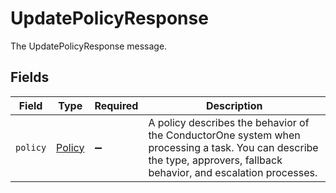 # UpdatePolicyResponse

The UpdatePolicyResponse message.


## Fields

| Field                                                                                                                                                                   | Type                                                                                                                                                                    | Required                                                                                                                                                                | Description                                                                                                                                                             |
| ----------------------------------------------------------------------------------------------------------------------------------------------------------------------- | ----------------------------------------------------------------------------------------------------------------------------------------------------------------------- | ----------------------------------------------------------------------------------------------------------------------------------------------------------------------- | ----------------------------------------------------------------------------------------------------------------------------------------------------------------------- |
| `policy`                                                                                                                                                                | [Policy](../../models/shared/policy.md)                                                                                                                                 | :heavy_minus_sign:                                                                                                                                                      |  A policy describes the behavior of the ConductorOne system when processing a task. You can describe the type, approvers, fallback behavior, and escalation processes.<br/> |
